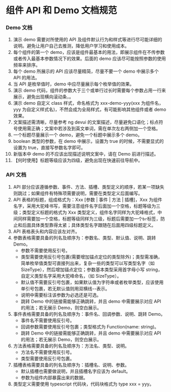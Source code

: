 # 组件 API 和 Demo 文档规范

### Demo 文档

1. 演示 demo 需要对所使用的 API 及组件默认行为和样式等进行尽可能详细的说明。避免让用户自己去推测，降低用户学习和使用成本。
2. 每个组件的第一个 demo，应该是组件最基本的用法，即展示组件在不传参数或者传入最基本参数情况下的效果。后面的 demo 应该尽可能按照参数的使用频率来排序。
3. 每个 demo 所展示的 API 应该尽量精简，尽量不要一个 demo 中展示多个 API 的用法。
4. 当 API 是枚举值时，demo 中应尽量展示每个枚举值的效果。
5. 演示 demo 代码，组件的参数大于三个或单行过长时需要每个参数占用一行来展示，避免出现横向滚动条，。
6. 演示 demo 自定义 class 样式，命名格式为 xxx-demo-yyy(xxx 为组件名，yyy 为自定义样式名)，不然会成为全局样式，有可能影响其他组件或者 demo 效果。
7. 文案描述需清晰，尽量参考 ng devui 的文案描述，尽量避免口语化；标点符号使用需正确；文案中若涉及到英文单词，需在单次左右两侧加一个空格。
8. 一个标题尽量展示一个 demo，避免一个标题中展示多个 demo。
9. boolean 类型的参数，在 demo 中展示，设置为 true 的时候，不需要显式的设置为 true，直接写参数名字即可。
10. 新版本中 demo 的不应该出现描述说明文案中，请在 Demo 前进行描述。
11. 【何时使用】标题等级应该为四级，避免出现在快速前往导航中。

### API 文档

1. API 部分应该遵循参数、事件、方法、插槽、类型定义的顺序，若某一项缺失则跳过；如果组件有特殊项需要说明，需要在类型定义后面编写。
2. API 表格的标题，组成格式为：Xxx [参数 | 事件 | 方法 | 插槽]，Xxx 为组件名字，采用大驼峰书写，需要注意组件名字后面加一个空格，标题等级为三级；类型定义标题的格式为 Xxx 类型定义，组件名字同样为大驼峰格式，中间同样需要加一个空格，标题等级同样为三级，标题后需要加一个`br`标签，防止和后面具体类型靠得太紧；具体类型名字跟随在后面用四级标题定义。
3. API 表格表头和内容应该左对齐。
4. 参数表格需要具备的列名及顺序为：参数名、类型、默认值、说明、跳转 Demo。
   - 参数不需要使用反引号。
   - 类型需要使用反引号包裹(需要增加锚点定位的类型除外)；类型需准确，简单枚举值类型可直接列出来，复杂一些的类型可以写类型名字（如 SizeType），然后增加锚点定位；参数基本类型采用首字母小写 string，自定义类型名字采用大驼峰命名，（如 SizeType）。
   - 默认值不需要反引号包裹，如果默认值为字符串或者枚举类型，应该使用单引号包裹，若无默认值则用双横线--表示。
   - 说明中需要标注该参数为必选还是可选。
   - 跳转 Demo 中的链接需能够正确跳转，并且 demo 中需要展示对应 API 的用法；若无展示 Demo，则空白展示。
5. 事件表格需要具备的列名及顺序为：事件名、回调参数、说明、跳转 Demo。
   - 事件名不需要使用反引号。
   - 回调参数需要使用反引号包裹；类型格式为 Function(name: string)。
   - 跳转 Demo 中的链接需能够正确跳转，并且 demo 中需要展示对应 API 的用法；若无展示 Demo，则空白展示。
6. 方法表格需要具备的列名及顺序为：方法名、类型、说明。
   - 方法名不需要使用反引号。
   - 类型需要使用反引号包裹。
7. 插槽表格需要具备的列名及顺序为：插槽名、说明、参数。
   - 默认插槽也需要做说明，并且插槽名字应该为 default。
   - 参数为组件内部暴露出来的数据。
8. 类型定义需要使用 typescript 代码块，代码块格式为 type xxx = yyy。
